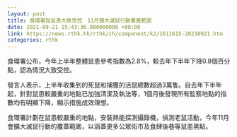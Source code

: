 ```yaml
---
layout: post
title: 食環署指鼠患大致受控　11月擴大滅鼠行動覆蓋範圍　
date: 2021-09-21 15:43:36.000000000 +08:00
link: https://news.rthk.hk/rthk/ch/component/k2/1611615-20210921.htm
categories: rthk
---
```


食環署公布，今年上半年整體鼠患參考指數為2.8%，較去年下半年下降0.8個百分點，認為情況大致受控。

發言人表示，上半年收集到的死鼠和捕獲的活鼠總數超過3萬隻。自去年下半年起，針對鼠患較嚴重的地點已加強清潔及執法等，1個月後發現所有監察地點的指數均有明顯下降，顯示措施成效理想。

食環署計劃在鼠患較嚴重的地點，安裝熱能探測攝錄機，偵測老鼠活動，今年11月會擴大滅鼠行動的覆蓋範圍，以涵蓋更多公眾街市及食肆後巷等鼠患黑點。
